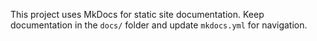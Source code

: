 <!-- Use this file to provide workspace-specific custom instructions to Copilot. For more details, visit https://code.visualstudio.com/docs/copilot/copilot-customization#_use-a-githubcopilotinstructionsmd-file -->

This project uses MkDocs for static site documentation. Keep documentation in the `docs/` folder and update `mkdocs.yml` for navigation.
